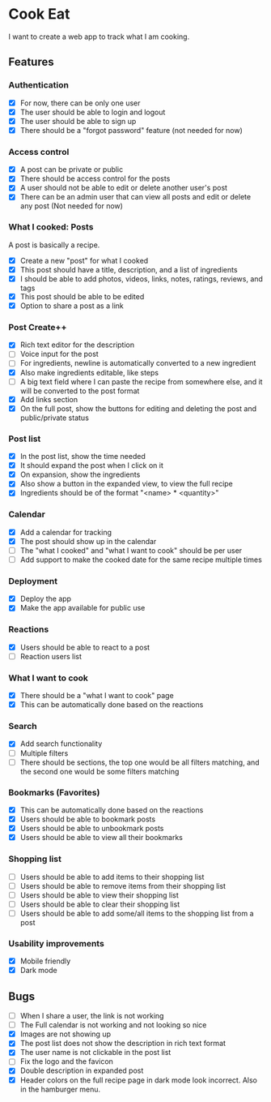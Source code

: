 # Cook Eat

I want to create a web app to track what I am cooking.

## Features

### Authentication

- [x] For now, there can be only one user
- [x] The user should be able to login and logout
- [x] The user should be able to sign up
- [x] There should be a "forgot password" feature (not needed for now)

### Access control

- [x] A post can be private or public
- [x] There should be access control for the posts
- [x] A user should not be able to edit or delete another user's post
- [x] There can be an admin user that can view all posts and edit or delete any post (Not needed for now)

### What I cooked: Posts

A post is basically a recipe.

- [x] Create a new "post" for what I cooked
- [x] This post should have a title, description, and a list of ingredients
- [x] I should be able to add photos, videos, links, notes, ratings, reviews, and tags
- [x] This post should be able to be edited
- [x] Option to share a post as a link

### Post Create++

- [x] Rich text editor for the description
- [ ] Voice input for the post
- [ ] For ingredients, newline is automatically converted to a new ingredient
- [x] Also make ingredients editable, like steps
- [ ] A big text field where I can paste the recipe from somewhere else, and it will be converted to the post format
- [x] Add links section
- [x] On the full post, show the buttons for editing and deleting the post and public/private status

### Post list

- [x] In the post list, show the time needed
- [x] It should expand the post when I click on it
- [x] On expansion, show the ingredients
- [x] Also show a button in the expanded view, to view the full recipe
- [x] Ingredients should be of the format "\<name> * \<quantity>"

### Calendar

- [x] Add a calendar for tracking
- [x] The post should show up in the calendar
- [ ] The "what I cooked" and "what I want to cook" should be per user
- [ ] Add support to make the cooked date for the same recipe multiple times

### Deployment

- [x] Deploy the app
- [x] Make the app available for public use

### Reactions

- [x] Users should be able to react to a post
- [ ] Reaction users list

### What I want to cook

- [x] There should be a "what I want to cook" page
- [x] This can be automatically done based on the reactions

### Search

- [x] Add search functionality
- [ ] Multiple filters
- [ ] There should be sections, the top one would be all filters matching, and the second one would be some filters matching

### Bookmarks (Favorites)

- [x] This can be automatically done based on the reactions
- [x] Users should be able to bookmark posts
- [x] Users should be able to unbookmark posts
- [x] Users should be able to view all their bookmarks

### Shopping list

- [ ] Users should be able to add items to their shopping list
- [ ] Users should be able to remove items from their shopping list
- [ ] Users should be able to view their shopping list
- [ ] Users should be able to clear their shopping list
- [ ] Users should be able to add some/all items to the shopping list from a post

### Usability improvements

- [x] Mobile friendly
- [x] Dark mode

## Bugs

- [ ] When I share a user, the link is not working
- [ ] The Full calendar is not working and not looking so nice
- [x] Images are not showing up
- [x] The post list does not show the description in rich text format
- [x] The user name is not clickable in the post list
- [ ] Fix the logo and the favicon
- [x] Double description in expanded post
- [x] Header colors on the full recipe page in dark mode look incorrect. Also in the hamburger menu.
